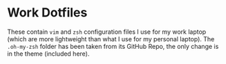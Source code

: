 # Work Dotfiles

These contain `vim` and `zsh` configuration files I use for my work laptop (which are more lightweight than what I use for my personal laptop). The `.oh-my-zsh` folder has been taken from its GitHub Repo, the only change is in the theme (included here).
